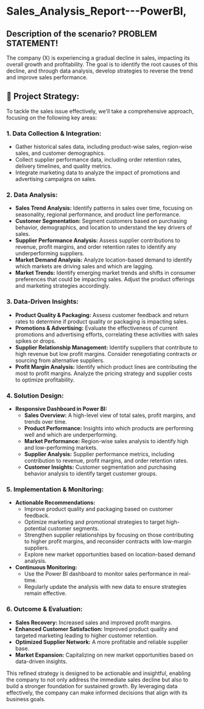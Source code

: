 # Sales_Analysis_Report---PowerBI,

## Description of the scenario? PROBLEM STATEMENT!

The company (X) is experiencing a gradual decline in sales, impacting its overall growth and profitability. The goal is to identify the root causes of this decline, and through data analysis, develop strategies to reverse the trend and improve sales performance.

## 📎 Project Strategy:

To tackle the sales issue effectively, we'll take a comprehensive approach, focusing on the following key areas:

### 1. Data Collection & Integration:

- Gather historical sales data, including product-wise sales, region-wise sales, and customer demographics.
- Collect supplier performance data, including order retention rates, delivery timelines, and quality metrics.
- Integrate marketing data to analyze the impact of promotions and advertising campaigns on sales.

### 2. Data Analysis:

- **Sales Trend Analysis:** Identify patterns in sales over time, focusing on seasonality, regional performance, and product line performance.
- **Customer Segmentation:** Segment customers based on purchasing behavior, demographics, and location to understand the key drivers of sales.
- **Supplier Performance Analysis:** Assess supplier contributions to revenue, profit margins, and order retention rates to identify any underperforming suppliers.
- **Market Demand Analysis:** Analyze location-based demand to identify which markets are driving sales and which are lagging.
- **Market Trends:** Identify emerging market trends and shifts in consumer preferences that could be impacting sales. Adjust the product offerings and marketing strategies accordingly.

### 3. Data-Driven Insights:

- **Product Quality & Packaging:** Assess customer feedback and return rates to determine if product quality or packaging is impacting sales.
- **Promotions & Advertising:** Evaluate the effectiveness of current promotions and advertising efforts, correlating these activities with sales spikes or drops.
- **Supplier Relationship Management:** Identify suppliers that contribute to high revenue but low profit margins. Consider renegotiating contracts or sourcing from alternative suppliers.
- **Profit Margin Analysis:** Identify which product lines are contributing the most to profit margins. Analyze the pricing strategy and supplier costs to optimize profitability.

### 4. Solution Design:

- **Responsive Dashboard in Power BI:**
  - **Sales Overview:** A high-level view of total sales, profit margins, and trends over time.
  - **Product Performance:** Insights into which products are performing well and which are underperforming.
  - **Market Performance:** Region-wise sales analysis to identify high and low-performing markets.
  - **Supplier Analysis:** Supplier performance metrics, including contribution to revenue, profit margins, and order retention rates.
  - **Customer Insights:** Customer segmentation and purchasing behavior analysis to identify target customer groups.

### 5. Implementation & Monitoring:

- **Actionable Recommendations:**
  - Improve product quality and packaging based on customer feedback.
  - Optimize marketing and promotional strategies to target high-potential customer segments.
  - Strengthen supplier relationships by focusing on those contributing to higher profit margins, and reconsider contracts with low-margin suppliers.
  - Explore new market opportunities based on location-based demand analysis.
- **Continuous Monitoring:**
  - Use the Power BI dashboard to monitor sales performance in real-time.
  - Regularly update the analysis with new data to ensure strategies remain effective.

### 6. Outcome & Evaluation:

- **Sales Recovery:** Increased sales and improved profit margins.
- **Enhanced Customer Satisfaction:** Improved product quality and targeted marketing leading to higher customer retention.
- **Optimized Supplier Network:** A more profitable and reliable supplier base.
- **Market Expansion:** Capitalizing on new market opportunities based on data-driven insights.

This refined strategy is designed to be actionable and insightful, enabling the company to not only address the immediate sales decline but also to build a stronger foundation for sustained growth. By leveraging data effectively, the company can make informed decisions that align with its business goals.
